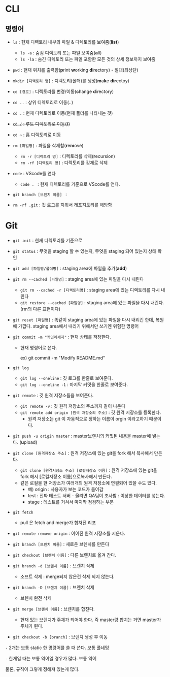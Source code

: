 # CLI

## 명령어

- `ls` : 현재 디렉토리 내부의 파일 & 디렉토리를 보여줌(**list**)
  - `ls -a` : 숨김 디렉토리 또는 파일 보여줌(**a**ll)
  - `ls -la` : 숨긴 디렉토리 또는 파일 포함한 모든 것의 상세 정보까지 보여줌
  
- `pwd` : 현재 위치를 출력함(**p**rint **w**orking **d**irectory) - 절대(최상단)

- `mkdir [디렉토리 명]` : 디렉토리(폴더)를 생성(**m**a**k**e **dir**ectoy)

- `cd [경로]` : 디렉토리를 변경/이동(**c**hange **d**irectory)

- `cd ..` : 상위 디렉토리로 이동(..)

- `cd .` : 현재 디렉토리로 이동(현재 폴더를 나타내는 것)

- ~~`cd /` : 루트 디렉토리로 이동(**/**)~~

  [^루트 디렉토리]: 리눅스 시스템 상에서의 루트 디렉토리, c:\가 아니다

- `cd ~` : 홈 디렉토리로 이동

- `rm [파일명]` : 파일을 삭제함(**r**e**m**ove)

  - `rm -r [디렉토리 명]` :  디렉토리를 삭제(**r**ecursion)
  - `rm -rf [디렉토리 명]` : 디렉토리를 강제로 삭제

- `code` : VScode를 연다 

  - `code . ` : 현재 디렉토리를 기준으로 VScode를 연다.

- `git branch [브렌치 이름] ` : 

- `rm -rf .git` : 깃 로그를 지워서 레포지토리를 해방함



# Git

- `git init` : 현재 디렉토리를 기준으로

- `git status` : 무엇을 staging 할 수 있는지, 무엇을 staging 되어 있는지 상태 확인

- `git add [파일명/폴더명]` :  staging area에 파일을 추가(**add**)

- `git rm --cached [파일명]` : staging area에 있는 파일을 다시 내린다
  - `git rm --cached -r [디렉토리명]` : staging area에 있는 디렉토리를 다시 내린다
  - `git restore --cached [파일명]` : staging area에 있는 파일을 다시 내린다.(rm의 다른 표현이다)
  
- `git reset [파일명]` : 똑같이 staging area에 있는 파일을 다시 내리긴 한데, 복원에 가깝다. staging area에서 내리기 위해서만 쓰기엔 위험한 명령어

- `git commit -m "커밋메세지"` : 현재 상태를 저장한다.

  - 현재 명령어로 쓴다.

    ex) git commit -m "Modify README.md"

- `git log`

  - `git log --oneline` : 깃 로그를 한줄로 보여준다.
  - `git log --oneline -1` : 마지막 커밋을 한줄로 보여준다.

- `git remote` : 깃 원격 저장소들을 보여준다.

  - `git remote -v` : 깃 원격 저장소의 주소까지 같이 나온다
  - `git remote add origin [원격 저장소의 주소]` : 깃 원격 저장소를 등록한다.
    - 원격 저장소는 git 이 자동적으로 정하는 이름이 orgin 이라고하기 때문이다.

- `git push -u origin master` : master브렌치의 커밋된 내용을 master에 넣는다. (**u**pload)

- `git clone [원격저장소 주소]` : 원격 저장소에 있는 git을 fork 해서 복사해서 만든다.

  - `git clone [원격저장소 주소] [로컬저장소 이름]` : 원격 저장소에 있는 git을 fork 해서  [로컬저장소 이름]으로복사해서 만든다.
  - 같은 로컬을 한 저장소가 여러개의 원격 저장소에 연결되어 있을 수도 있다.
    - 예) origin : 사용자가 보는 코드가 들어감
    - test : 진짜 테스트 서버 - 올리면 QA팀이 조사함 : 이상한 데이터를 넣는다.
    - stage : 테스트를 거쳐서 마지막 점검하는 부분

- `git fetch`

  - pull 은 fetch and merge가 합쳐진 리포

- `git remote remove origin` : 이어진 원격 저장소를 지운다.

- `git branch [브렌치 이름]` : 새로운 브렌치를 만든다

- `git checkout [브렌치 이름]` : 다른 브렌치로 옮겨 간다.

- `git branch -d [브렌치 이름]` : 브렌치 삭제 

  -  소프트 삭제 :  merge되지 않은건 삭제 되지 않는다.

- `git branch -D [브렌치 이름]` : 브렌치 삭제 

  - 브렌치 완전 삭제

- `git merge [브렌치 이름]` : 브렌치를 합친다.

  - 현재 있는 브렌치가 주체가 되어야 한다. 즉 master랑 합치는 거면 master가 주체가 된다.

- `git checkout -b [branch]` : 브렌치 생성 후 이동

`-`  2개는 보통 static 한 명령어를 쓸 때 쓴다. 보통 풀네밍

`-` 한개일 때는 보통 약어일 경우가 많다. 보통 약어

물론, 규칙이 그렇게 정해져 있는게 많다.



